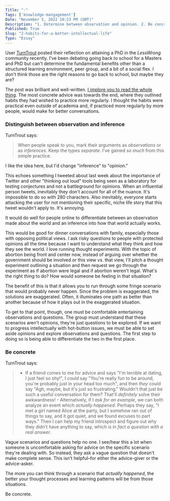 ```yaml
---
Title: "-"
Tags: ['knowledge-mangagement']
Date: "November 5, 2022 10:23 PM (GMT)"
Description: "1. Determine between observation and opinion. 2. Be concrete."
Published: True
Slug: "2-habits-for-a-better-intellectual-life"
Type: "Essay"
---
```

User [TurnTrout](https://www.lesswrong.com/posts/2GxhAyn9aHqukap2S/looking-back-on-my-alignment-phd) posted their reflection on attaining a PhD in the *LessWrong* community recently. I've been debating going back to school for a Masters and PhD but can't determine the fundamental benefits other than a structured learning environment, peer group, and a bit of a social flex. I don't think those are the right reasons to go back to school, but maybe they are?

The post was brilliant and well-written. [I implore you to read the whole thing](https://www.lesswrong.com/posts/2GxhAyn9aHqukap2S/looking-back-on-my-alignment-phd). The most concrete advice was towards the end, where they outlined habits they had wished to practice more regularly. I thought the habits were practical even outside of academia and, if practiced more regularly by more people, would make for better conversations.

### Distinguish between observation and inference

TurnTrout says:

> When people speak to you, mark their arguments as _observations_ or as _inferences_. Keep the types _separate_. I've gained _so much_ from this simple practice.

I like the idea here, but I'd change "inference" to "opinion."

This echoes something I tweeted about last week about the importance of Twitter and other "thinking out loud" tools being seen as a laboratory for testing conjectures and not a battleground for opinions. When an influential person tweets, inevitably they don't account for all of the nuance. It's impossible to do so with 280 characters.  Also inevitably, everyone starts attacking the user for not mentioning their specific, niche life story that this tweet wouldn't apply to. It's annoying.

It would do well for people online to differentiate between an observation made about the world and an inference into how that world actually works.

This would be good for dinner conversations with family, especially those with opposing political views. I ask risky questions to people with protected opinions all the time because I want to understand what they think and how they see the world. I love running thought experiments. With the topic of abortion being front and center now, instead of arguing over whether the government should be involved or this view vs. that view, I'll pitch a thought experiment outlining a situation and then request we go through the experiment as if abortion were legal and if abortion weren't legal.  What's the right thing to do? How would someone be feeling in that situation?

The benefit of this is that it allows you to run through some fringe scenario that would probably never happen. Since the problem is exaggerated, the solutions are exaggerated. Often, it illuminates one path as better than another because of how it plays out in the exaggerated situation.

To get to that point, though, one must be comfortable entertaining observations and questions. The group must understand that these scenarios aren't opinions, they're just questions to be explored. If we want to progress intellectually with hot-button issues, we must be able to set aside opinions and explore observations and questions. The first step to doing so is being able to differentiate the two in the first place.

### Be concrete

TurnTrout says:

> -   If a friend comes to me for advice and says "I'm terrible at dating, I just feel so shy!", I _could_ say "You're really fun to be around, you're probably just in your head too much", and then _they_ could say "Agh, maybe, but it's just so frustrating." Wouldn't that just be such a useful conversation for them? That'll _definitely_ solve their awkwardness!
    -   Alternatively, if I _ask for an example_, we can both analyze an event which _actually happened_. Perhaps they say, "I met a girl named Alice at the party, but I somehow ran out of things to say, and it got quiet, and we found excuses to part ways." Then I can help my friend introspect and figure out why they didn't have anything to say, which _is in fact a question with a real answer_.

Vague scenarios and questions help no one. I see/hear this a lot when someone is uncomfortable asking for advice on the specific scenario they're dealing with. So instead, they ask a vague question that doesn't make complete sense. This isn't helpful–for either the advice-giver or the advice-asker.

The more you can think through a scenario that *actually happened*, the better your thought processes and learning patterns will be from those situations.

Be concrete.
